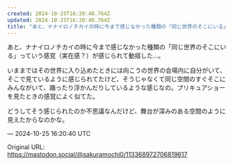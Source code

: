 ```yaml
---
created: 2024-10-25T16:20:40.764Z
updated: 2024-10-25T16:20:40.764Z
title: "あと、ナナイロノチカイの時に今まで感じなかった種類の「同じ世界のそこにいる」って[...]"
---
```


<p>あと、ナナイロノチカイの時に今まで感じなかった種類の「同じ世界のそこにいる」っていう感覚（実在感？）が感じられて動揺した…。</p><p>いままではその世界に入り込めたときには向こうの世界の会場内に自分がいて、そこで見ているように感じられてたけど、そうじゃなくて同じ空間のすぐそこにみんながいて、踊ったり浮かんだりしているような感じなの。プリキュアショーを見たときの感覚によく似てた。</p><p>どうしてそう感じられたのか不思議なんだけど、舞台が深みのある空間のように見えたからなのかな。</p>

&mdash; 2024-10-25 16:20:40 UTC

Original URL: https://mastodon.social/@sakuramochi0/113368972706819617
